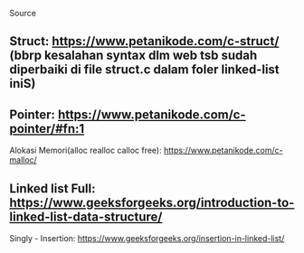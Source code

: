 Source

Struct: https://www.petanikode.com/c-struct/
(bbrp kesalahan syntax dlm web tsb sudah diperbaiki di file struct.c dalam foler linked-list iniS)
-
Pointer: https://www.petanikode.com/c-pointer/#fn:1
-
Alokasi Memori(alloc realloc calloc free): https://www.petanikode.com/c-malloc/

Linked list Full: https://www.geeksforgeeks.org/introduction-to-linked-list-data-structure/
-
Singly - Insertion: https://www.geeksforgeeks.org/insertion-in-linked-list/

